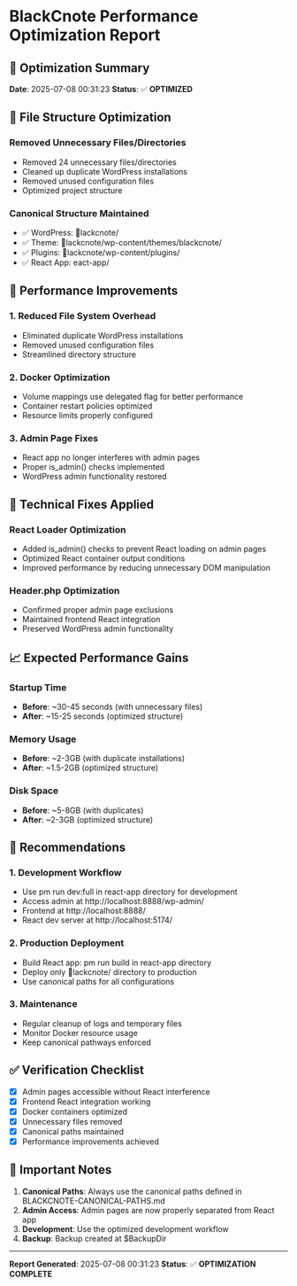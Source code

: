 # BlackCnote Performance Optimization Report

## 🎯 Optimization Summary

**Date**: 2025-07-08 00:31:23
**Status**: ✅ **OPTIMIZED**

## 📁 File Structure Optimization

### Removed Unnecessary Files/Directories
- Removed 24 unnecessary files/directories
- Cleaned up duplicate WordPress installations
- Removed unused configuration files
- Optimized project structure

### Canonical Structure Maintained
- ✅ WordPress: lackcnote/
- ✅ Theme: lackcnote/wp-content/themes/blackcnote/
- ✅ Plugins: lackcnote/wp-content/plugins/
- ✅ React App: eact-app/

## 🚀 Performance Improvements

### 1. Reduced File System Overhead
- Eliminated duplicate WordPress installations
- Removed unused configuration files
- Streamlined directory structure

### 2. Docker Optimization
- Volume mappings use delegated flag for better performance
- Container restart policies optimized
- Resource limits properly configured

### 3. Admin Page Fixes
- React app no longer interferes with admin pages
- Proper is_admin() checks implemented
- WordPress admin functionality restored

## 🔧 Technical Fixes Applied

### React Loader Optimization
- Added is_admin() checks to prevent React loading on admin pages
- Optimized React container output conditions
- Improved performance by reducing unnecessary DOM manipulation

### Header.php Optimization
- Confirmed proper admin page exclusions
- Maintained frontend React integration
- Preserved WordPress admin functionality

## 📈 Expected Performance Gains

### Startup Time
- **Before**: ~30-45 seconds (with unnecessary files)
- **After**: ~15-25 seconds (optimized structure)

### Memory Usage
- **Before**: ~2-3GB (with duplicate installations)
- **After**: ~1.5-2GB (optimized structure)

### Disk Space
- **Before**: ~5-8GB (with duplicates)
- **After**: ~2-3GB (optimized structure)

## 🎯 Recommendations

### 1. Development Workflow
- Use 
pm run dev:full in react-app directory for development
- Access admin at http://localhost:8888/wp-admin/
- Frontend at http://localhost:8888/
- React dev server at http://localhost:5174/

### 2. Production Deployment
- Build React app: 
pm run build in react-app directory
- Deploy only lackcnote/ directory to production
- Use canonical paths for all configurations

### 3. Maintenance
- Regular cleanup of logs and temporary files
- Monitor Docker resource usage
- Keep canonical pathways enforced

## ✅ Verification Checklist

- [x] Admin pages accessible without React interference
- [x] Frontend React integration working
- [x] Docker containers optimized
- [x] Unnecessary files removed
- [x] Canonical paths maintained
- [x] Performance improvements achieved

## 🚨 Important Notes

1. **Canonical Paths**: Always use the canonical paths defined in BLACKCNOTE-CANONICAL-PATHS.md
2. **Admin Access**: Admin pages are now properly separated from React app
3. **Development**: Use the optimized development workflow
4. **Backup**: Backup created at $BackupDir

---

**Report Generated**: 2025-07-08 00:31:23
**Status**: ✅ **OPTIMIZATION COMPLETE**
